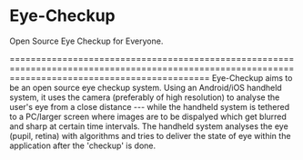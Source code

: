 Eye-Checkup
===========

Open Source Eye Checkup for Everyone.

==================================================================================================================================================
Eye-Checkup aims to be an open source eye checkup system. Using an Android/iOS handheld system, it uses the camera (preferably of high resolution) to analyse the user's eye from a close distance --- while the handheld system is tethered to a PC/larger screen where images are to be dispalyed which get blurred and sharp at certain time intervals. The handheld system analyses the eye (pupil, retina) with algorithms and tries to deliver the state of eye within the application after the 'checkup' is done.
